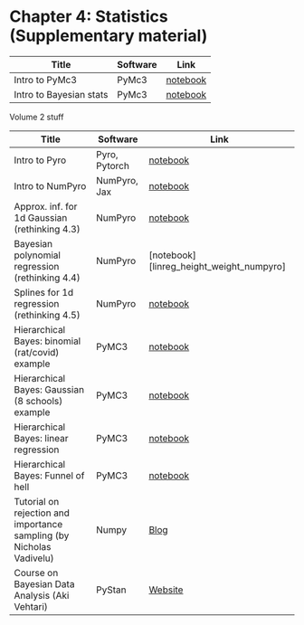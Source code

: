 # Chapter 4: Statistics  (Supplementary material)

[bayes_intro]: https://colab.research.google.com/github/probml/pyprobml/blob/master/notebooks/bayes_intro.ipynb

[pymc3]: https://colab.research.google.com/github/probml/pyprobml/blob/master/notebooks/pymc3_intro.ipynb
[rats]: https://colab.research.google.com/github/probml/pyprobml/blob/master/notebooks/hbayes_binom_rats_pymc3.ipynb
[schools]: https://colab.research.google.com/github/probml/pyprobml/blob/master/notebooks/schools8_pymc3.ipynb
[linreg]: https://colab.research.google.com/github/probml/pyprobml/blob/master/notebooks/linreg_hbayes_1d_pymc3.ipynb
[funnel]: https://colab.research.google.com/github/probml/pyprobml/blob/master/notebooks/funnel.ipynb

[numpyro]: https://colab.research.google.com/github/probml/pyprobml/blob/master/notebooks/numpyro_intro.ipynb
[pyro]: https://colab.research.google.com/github/probml/pyprobml/blob/master/notebooks/pyro_intro.ipynb

[gauss_param_inf_numpyro]: https://colab.research.google.com/github/probml/pyprobml/blob/master/notebooks/gaussian_param_inf_1d_numpyro.ipynb
[height_weight_numpyro]: https://colab.research.google.com/github/probml/pyprobml/blob/master/notebooks/linreg_height_weight_numpyro.ipynb
[splines_numpyro]: https://colab.research.google.com/github/probml/pyprobml/blob/master/notebooks/splines_numpyro.ipynb

|Title|Software|Link|
|-----------|----|----|
|Intro to PyMc3 |PyMc3| [notebook][pymc3] |
|Intro to Bayesian stats| PyMc3| [notebook][bayes_intro]|


Volume 2 stuff


|Title|Software|Link|
|-----------|----|----|
|Intro to Pyro | Pyro, Pytorch | [notebook][numpyro]| 
|Intro to NumPyro | NumPyro, Jax | [notebook][numpyro]| 
|Approx. inf. for 1d Gaussian (rethinking 4.3) | NumPyro | [notebook][gauss_param_inf_numpyro]|
|Bayesian polynomial regression (rethinking 4.4) | NumPyro | [notebook][linreg_height_weight_numpyro]|
|Splines for 1d regression (rethinking 4.5) | NumPyro | [notebook][splines_numpyro]|
|Hierarchical Bayes: binomial (rat/covid) example| PyMC3 |[notebook][rats]|
|Hierarchical Bayes: Gaussian (8 schools) example| PyMC3 |[notebook][schools]|
|Hierarchical Bayes: linear regression| PyMC3 |[notebook][linreg]|
|Hierarchical Bayes: Funnel of hell | PyMC3| [notebook][funnel]|
|Tutorial on rejection and importance sampling (by Nicholas Vadivelu)| Numpy | [Blog](https://nicholasvadivelu.com/2021/03/09/rejection-importance-sampling/)
|Course on Bayesian Data Analysis (Aki Vehtari)| PyStan | [Website](https://avehtari.github.io/BDA_course_Aalto/)
